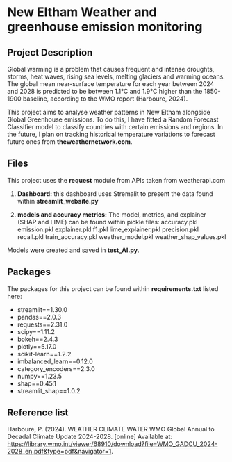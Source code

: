 # New Eltham Weather and greenhouse emission monitoring 

## Project Description 
Global warming is a problem that causes frequent and intense droughts, storms, heat waves, rising sea levels, melting glaciers and warming oceans. 
The global mean near-surface temperature for each year between 2024 and 2028 is predicted to be between 1.1°C and 1.9°C higher than the 1850-1900 baseline, 
according to the WMO report (Harboure, 2024).

This project aims to analyse weather patterns in New Eltham alongside Global Greenhouse emissions. To do this, I have fitted a Random Forecast Classifier model to 
classify countries with certain emissions and regions. In the future, I plan on tracking historical temperature variations to forecast future ones 
from <b>theweathernetwork.com</b>.

## Files
This project uses the <b>request</b> module from APIs taken from weatherapi.com 

1. <b>Dashboard:</b> this dashboard uses Stremalit to present the data found within <b>streamlit_website.py</b>

2. <b>models and accuracy metrics:</b> The model, metrics, and explainer (SHAP and LIME) can be found within pickle files:
accuracy.pkl
emission.pkl
explainer.pkl
f1.pkl
lime_explainer.pkl
precision.pkl
recall.pkl
train_accuracy.pkl
weather_model.pkl
weather_shap_values.pkl

Models were created and saved in <b>test_AI.py</b>.

## Packages
The packages for this project can be found within <b>requirements.txt</b> listed here: 

- streamlit==1.30.0
- pandas==2.0.3
- requests==2.31.0
- scipy==1.11.2
- bokeh==2.4.3
- plotly==5.17.0
- scikit-learn==1.2.2
- imbalanced_learn==0.12.0
- category_encoders==2.3.0
- numpy==1.23.5
- shap==0.45.1
- streamlit_shap==1.0.2

## Reference list

Harboure, P. (2024). WEATHER CLIMATE WATER WMO Global Annual to Decadal Climate Update 2024-2028. [online] Available at: https://library.wmo.int/viewer/68910/download?file=WMO_GADCU_2024-2028_en.pdf&type=pdf&navigator=1.
